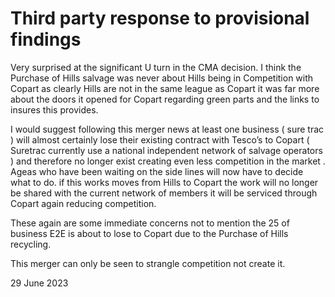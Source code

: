 # Third party response to provisional findings

Very surprised at the significant U turn in the CMA decision. I think the Purchase of Hills salvage was never about Hills being in Competition with Copart as clearly Hills are not in the same league as Copart it was far more about the doors it opened for Copart regarding green parts and the links to insures this provides.

I would suggest following this merger news at least one business ( sure trac ) will almost certainly lose their existing contract with Tesco’s to Copart ( Suretrac currently use a national independent network of salvage operators ) and therefore no longer exist creating even less competition in the market . Ageas who have been waiting on the side lines will now have to decide what to do. if this works moves from Hills to Copart the work will no longer be shared with the current network of members it will be serviced through Copart again reducing competition.

These again are some immediate concerns not to mention the $25%$ of business E2E is about to lose to Copart due to the Purchase of Hills recycling.

This merger can only be seen to strangle competition not create it.

29 June 2023